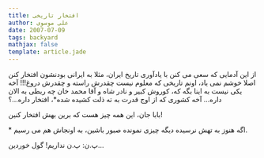 ```yaml
---
title: افتخار تاریخی
author: علی موسوی
date: 2007-07-09
tags: backyard
mathjax: false
template: article.jade
---
```


از این آدمایی که سعی می کنن با یادآوری تاریخ ایران، مثلا به ایرانی بودنشون افتخار کنن اصلا خوشم نمی یاد، اونم تاریخی که معلوم نیست چقدرش راسته و چقدرش دروغ!!! آخه یکی نیست به اینا بگه که، کوروش کبیر و نادر شاه و آقا محمد خان چه ربطی به الان داره… آخه کشوری که از اوج قدرت به ته ذلت کشیده شده*، افتخار داره…؟

بابا جان، این همه چیز هست که برین بهش افتخار کنین!

\* اگه هنوز به تهش نرسیده دیگه چیزی نمونده صبور باشین، به اونجاش هم می رسیم.

پ.ن: پ.ن نداریم! گول خوردین…
